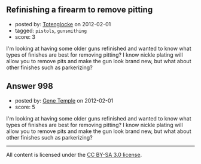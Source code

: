 ## Refinishing a firearm to remove pitting

- posted by: [Totenglocke](https://stackexchange.com/users/-1/198-totenglocke) on 2012-02-01
- tagged: `pistols`, `gunsmithing`
- score: 3

I'm looking at having some older guns refinished and wanted to know what types of finishes are best for removing pitting? I know nickle plating will allow you to remove pits and make the gun look brand new, but what about other finishes such as parkerizing?


## Answer 998

- posted by: [Gene Temple](https://stackexchange.com/users/-1/254-gene-temple) on 2012-02-01
- score: 5

I'm looking at having some older guns refinished and wanted to know what types of finishes are best for removing pitting? I know nickle plating will allow you to remove pits and make the gun look brand new, but what about other finishes such as parkerizing?



---

All content is licensed under the [CC BY-SA 3.0 license](https://creativecommons.org/licenses/by-sa/3.0/).
